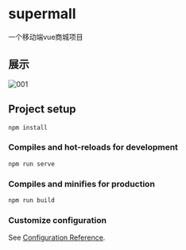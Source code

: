 # supermall
一个移动端vue商城项目
## 展示
![001](https://https://github.com/ctrlwin/supermall/blob/master/images/001.jpg)

## Project setup
```
npm install
```

### Compiles and hot-reloads for development
```
npm run serve
```

### Compiles and minifies for production
```
npm run build
```

### Customize configuration
See [Configuration Reference](https://cli.vuejs.org/config/).
